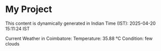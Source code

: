 # My Project

This content is dynamically generated in Indian Time (IST): 2025-04-20 15:11:24 IST


Current Weather in Coimbatore:
Temperature: 35.88 °C
Condition: few clouds
